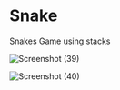 # Snake
Snakes Game using stacks


![Screenshot (39)](https://user-images.githubusercontent.com/86605001/123644461-07311e00-d843-11eb-886e-5aefb40be970.png)

![Screenshot (40)](https://user-images.githubusercontent.com/86605001/123644670-35aef900-d843-11eb-99fa-fdbd5cab4dd5.png)



